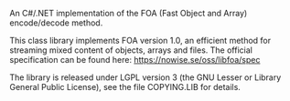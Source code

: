 An C#/.NET implementation of the FOA (Fast Object and Array) encode/decode method.

This class library implements FOA version 1.0, an efficient method for streaming
mixed content of objects, arrays and files. The official specification can be 
found here: https://nowise.se/oss/libfoa/spec

The library is released under LGPL version 3 (the GNU Lesser or Library General 
Public License), see the file COPYING.LIB for details.
